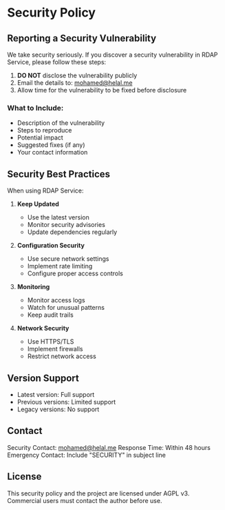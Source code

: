 # Security Policy

## Reporting a Security Vulnerability

We take security seriously. If you discover a security vulnerability in RDAP Service, please follow these steps:

1. **DO NOT** disclose the vulnerability publicly
2. Email the details to: mohamed@helal.me
3. Allow time for the vulnerability to be fixed before disclosure

### What to Include:
- Description of the vulnerability
- Steps to reproduce
- Potential impact
- Suggested fixes (if any)
- Your contact information

## Security Best Practices

When using RDAP Service:

1. **Keep Updated**
   - Use the latest version
   - Monitor security advisories
   - Update dependencies regularly

2. **Configuration Security**
   - Use secure network settings
   - Implement rate limiting
   - Configure proper access controls

3. **Monitoring**
   - Monitor access logs
   - Watch for unusual patterns
   - Keep audit trails

4. **Network Security**
   - Use HTTPS/TLS
   - Implement firewalls
   - Restrict network access

## Version Support

- Latest version: Full support
- Previous versions: Limited support
- Legacy versions: No support

## Contact

Security Contact: mohamed@helal.me
Response Time: Within 48 hours
Emergency Contact: Include "SECURITY" in subject line

## License

This security policy and the project are licensed under AGPL v3.
Commercial users must contact the author before use.
